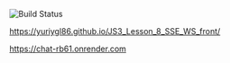 ![Build Status](https://github.com/YuriyGl86/JS3_Lesson_8_SSE_WS_front/actions/workflows/web.yml/badge.svg)


https://yuriygl86.github.io/JS3_Lesson_8_SSE_WS_front/


https://chat-rb61.onrender.com


